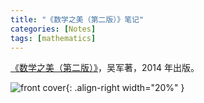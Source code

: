 ```yaml
---
title: "《数学之美（第二版）》笔记"
categories: [Notes]
tags: [mathematics]
---
```


[《数学之美（第二版）》](https://book.douban.com/subject/26163454/)，吴军著，2014 年出版。

![front cover](https://img1.doubanio.com/view/subject/s/public/s29961188.jpg){: .align-right width="20%" }

